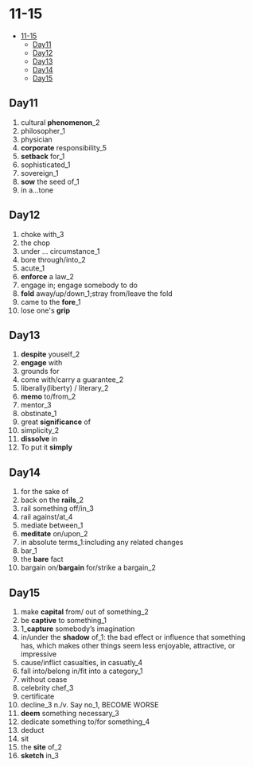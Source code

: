# 11-15

- [11-15](#11-15)
  - [Day11](#day11)
  - [Day12](#day12)
  - [Day13](#day13)
  - [Day14](#day14)
  - [Day15](#day15)

## Day11

1. cultural **phenomenon**_2
2. philosopher_1
3. physician
4. **corporate** responsibility_5
5. **setback** for_1
6. sophisticated_1
7. sovereign_1
8. **sow** the seed of_1
9. in a...tone

## Day12

1. choke with_3
2. the chop
3. under ... circumstance_1
4. bore through/into_2
5. acute_1
6. **enforce** a law_2
7. engage in; engage somebody to do
8. **fold** away/up/down_1;stray from/leave the fold
9. came to the **fore**_1
10. lose one's **grip**

## Day13

1. **despite** youself_2
2. **engage** with
3. grounds for
4. come with/carry a guarantee_2
5. liberally(liberty) / literary_2
6. **memo** to/from_2
7. mentor_3
8. obstinate_1
9. great **significance** of
10. simplicity_2
11. **dissolve** in
12. To put it **simply**

## Day14

1. for the sake of
2. back on the **rails**_2
3. rail something off/in_3
4. rail against/at_4
5. mediate between_1
6. **meditate** on/upon_2
7. in absolute terms_1:including any related changes
8. bar_1
9. the **bare** fact
10. bargain on/**bargain** for/strike a bargain_2

## Day15

1. make **capital** from/ out of something_2
2. be **captive** to something_1
3. 1_**capture** somebody’s imagination
4. in/under the **shadow** of_1:  the bad effect or influence that something has, which makes other things seem less enjoyable, attractive, or impressive
5. cause/inflict casualties, in casuatly_4
6. fall into/belong in/fit into a category_1
7. without cease
8. celebrity chef_3
9. certificate
10. decline_3 n./v. Say no_1, BECOME WORSE
11. **deem** something necessary_3
12. dedicate something to/for something_4
13. deduct
14. sit
15. the **site** of_2
16. **sketch** in_3
